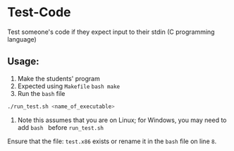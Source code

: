 # Test-Code
Test someone's code if they expect input to their stdin (C programming language)

## Usage:
1. Make the students' program
  1. Expected using `Makefile`
    ```bash
    make
    ```
2. Run the `bash` file
  ```bash
  ./run_test.sh <name_of_executable>
  ```
  1. Note this assumes that you are on Linux; for Windows, you may need to add `bash ` before `run_test.sh`

Ensure that the file: `test.x86` exists or rename it in the `bash` file on line `8`.
